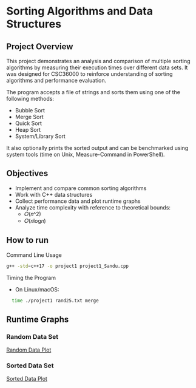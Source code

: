 # Sorting Algorithms and Data Structures

## Project Overview
This project demonstrates an analysis and comparison of multiple sorting algorithms by measuring their execution times over different data sets. It was designed for CSC36000 to reinforce understanding of sorting algorithms and performance evaluation.

The program accepts a file of strings and sorts them using one of the following methods:

- Bubble Sort
- Merge Sort
- Quick Sort
- Heap Sort
- System/Library Sort

It also optionally prints the sorted output and can be benchmarked using system tools (time on Unix, Measure-Command in PowerShell).

## Objectives
- Implement and compare common sorting algorithms 
- Work with C++ data structures
- Collect performance data and plot runtime graphs
- Analyze time complexity with reference to theoretical bounds:
  - 𝑂(𝑛^2)
  - 𝑂(𝑛log⁡𝑛)

## How to run
Command Line Usage
```bash
g++ -std=c++17 -o project1 project1_Sandu.cpp
```
Timing the Program
- On Linux/macOS:
```bash
  time ./project1 rand25.txt merge
```

## Runtime Graphs

### Random Data Set
[Random Data Plot](images/forRandDataSets.pdf)

### Sorted Data Set
[Sorted Data Plot](images/forSRTDataSets.pdf)
